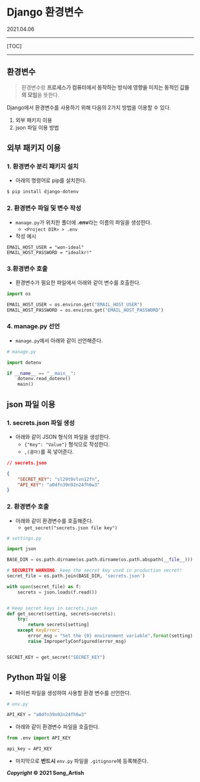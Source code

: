 # Django 환경변수

2021.04.06

---

[TOC]

---



## 환경변수

> 환경변수랑 **프로세스가 컴퓨터에서 동작하는 방식에 영향을 미치는 동적인 값들의 모임**을 뜻한다.

Django에서 환경변수를 사용하기 위해 다음의 2가지 방법을 이용할 수 있다.

1. 외부 패키지 이용
2. json 파일 이용 방법



## 외부 패키지 이용

### 1. 환경변수 분리 패키지 설치

- 아래의 명령어로 pip를 설치한다.

```bash
$ pip install django-dotenv
```

### 2. 환경변수 파일 및 변수 작성

- `manage.py`가 위치한 폴더에 **.env**라는 이름의 파일을 생성한다.
  - `<Project DIR> > .env`
- 작성 예시

```
EMAIL_HOST_USER = "won-ideal"
EMAIL_HOST_PASSWORD = "idealkr!"
```

### 3.환경변수 호출

- 환경변수가 필요한 파일에서 아래와 같이 변수를 호출한다.

```python
import os

EMAIL_HOST_USER = os.environ.get("EMAIL_HOST_USER")
EMAIL_HOST_PASSWORD = os.environ.get("EMAIL_HOST_PASSWORD")
```

### 4. manage.py 선언

- `manage.py`에서 아래와 같이 선언해준다.

```python
# manage.py

import dotenv

if __name__ == "__main__":
    dotenv.read_dotenv()
    main()
```



## json 파일 이용

### 1. secrets.json 파일 생성

- 아래와 같이 JSON 형식의 파일을 생성한다.
  - `{"Key": "Value"}` 형식으로 작성한다.
  - `,(콤마)`를 꼭 넣어준다.

```json
// secrets.json

{
    "SECRET_KEY": "sl29t0vlvn12fn",
    "API_KEY": "a0dfn39n92n24fh6w3"
}
```

### 2. 환경변수 호출

- 아래와 같이 환경변수를 호출해준다.
  - `get_secret("secrets.json file key")`

```python
# settings.py

import json

BASE_DIR = os.path.dirname(os.path.dirname(os.path.abspath(__file__)))

# SECURITY WARNING: keep the secret key used in production secret!
secret_file = os.path.join(BASE_DIR, 'secrets.json')

with open(secret_file) as f:
    secrets = json.loads(f.read())


# Keep secret keys in secrets.json
def get_secret(setting, secrets=secrets):
    try:
        return secrets[setting]
    except KeyError:
        error_msg = "Set the {0} environment variable".format(setting)
        raise ImproperlyConfigured(error_msg)


SECRET_KEY = get_secret("SECRET_KEY")
```



## Python 파일 이용

- 파이썬 파일을 생성하여 사용할 환경 변수를 선언한다.

```python
# env.py

API_KEY = "a0dfn39n92n24fh6w3"
```

- 아래와 같이 환경변수 파일을 호출한다.

```python
from .env import API_KEY

api_key = API_KEY
```

- 마지막으로 **반드시** `env.py` 파일을 `.gitignore`에 등록해준다.



***Copyright* © 2021 Song_Artish**